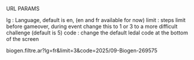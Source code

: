 URL PARAMS

lg : Language, default is en, (en and fr available for now)
limit : steps limit before gameover, during event change this to 1 or 3 to a more difficult challenge (default is 5)
code : change the default ledal code at the bottom of the screen

biogen.filtre.ar?lg=fr&limit=3&code=2025/09-Biogen-269575
